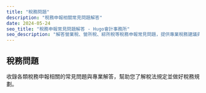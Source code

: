 ```yaml
---
title: "稅務問題"
description: "稅務申報相關常見問題解答"
date: 2024-05-24
seo_title: "稅務申報常見問題解答 - Hugo會計事務所"
seo_description: "解答營業稅、營所稅、綜所稅等稅務申報常見問題，提供專業稅務建議與節稅方法，幫助您合法節稅。立即查看 https://hugo-accounting.com/faq/tax/"
---
```


## 稅務問題

收錄各類稅務申報相關的常見問題與專業解答，幫助您了解稅法規定並做好稅務規劃。